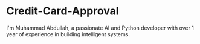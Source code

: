 # Credit-Card-Approval
I'm Muhammad Abdullah, a passionate AI and Python developer with over 1 year of experience in building intelligent systems.
